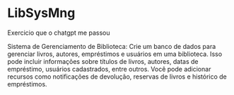 # LibSysMng
Exercicio que o chatgpt me passou

Sistema de Gerenciamento de Biblioteca: Crie um banco de dados para gerenciar livros, autores, empréstimos e usuários em uma biblioteca. Isso pode incluir informações sobre títulos de livros, autores, datas de empréstimo, usuários cadastrados, entre outros. Você pode adicionar recursos como notificações de devolução, reservas de livros e histórico de empréstimos.
